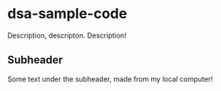 # dsa-sample-code

Description, descripton. Description!

## Subheader

Some text under the subheader, made from my local computer!
